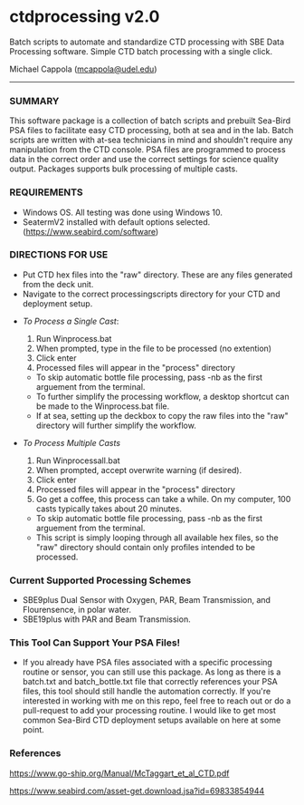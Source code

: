 # ctdprocessing v2.0
Batch scripts to automate and standardize CTD processing with SBE Data Processing software. Simple CTD batch processing with a single click.

 Michael Cappola (mcappola@udel.edu)

 ------

### SUMMARY
This software package is a collection of batch scripts and prebuilt Sea-Bird PSA files to facilitate easy CTD processing, both at sea and in the lab. Batch scripts are written with at-sea technicians in mind and shouldn't require any manipulation from the CTD console. PSA files are programmed to process data in the correct order and use the correct settings for science quality output. Packages supports bulk processing of multiple casts.

### REQUIREMENTS
- Windows OS. All testing was done using Windows 10.
- SeatermV2 installed with default options selected. (https://www.seabird.com/software)

### DIRECTIONS FOR USE
- Put CTD hex files into the "raw" directory. These are any files generated from the deck unit.
- Navigate to the correct processingscripts directory for your CTD and deployment setup.

* *To Process a Single Cast*:
    1. Run Winprocess.bat 
    2. When prompted, type in the file to be processed (no extention)
    3. Click enter
    4. Processed files will appear in the "process" directory

    - To skip automatic bottle file processing, pass -nb as the first arguement from the terminal.
    - To further simplify the processing workflow, a desktop shortcut can be made to the Winprocess.bat file.
    - If at sea, setting up the deckbox to copy the raw files into the "raw" directory will further simplify the workflow.

* *To Process Multiple Casts*
    1. Run Winprocessall.bat
    2. When prompted, accept overwrite warning (if desired).
    3. Click enter
    4. Processed files will appear in the "process" directory
    5. Go get a coffee, this process can take a while. On my computer, 100 casts typically takes about 20 minutes.

    - To skip automatic bottle file processing, pass -nb as the first arguement from the terminal.
    - This script is simply looping through all available hex files, so the "raw" directory should contain only profiles intended to be processed.

### Current Supported Processing Schemes
- SBE9plus Dual Sensor with Oxygen, PAR, Beam Transmission, and Flourensence, in polar water.
- SBE19plus with PAR and Beam Transmission.


### This Tool Can Support Your PSA Files!
- If you already have PSA files associated with a specific processing routine or sensor, you can still use this package. As long as there is a batch.txt and batch_bottle.txt file that correctly references your PSA files, this tool should still handle the automation correctly. If you're interested in working with me on this repo, feel free to reach out or do a pull-request to add your processing routine. I would like to get most common Sea-Bird CTD deployment setups available on here at some point.

### References

https://www.go-ship.org/Manual/McTaggart_et_al_CTD.pdf

https://www.seabird.com/asset-get.download.jsa?id=69833854944

